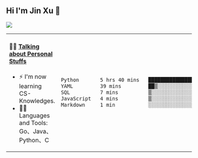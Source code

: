
## Hi I'm Jin Xu 👋
![](https://komarev.com/ghpvc/?username=jiayouxujin&color=brightgreen&label=PROFILE+VIEWS)



<table align="center">
<tr>
<td valign="top" width="60%">

#### 🏋️‍♀️ <a href="https://github.com/jiayouxujin" target="_blank">Talking about Personal Stuffs</a>
<!-- recent_releases starts -->

- ⚡  I'm now learning CS-Knowledges.  
- 🏊‍♂️ Languages and Tools: Go、Java、Python、C
<!-- recent_releases ends -->
</td>
<td>
 
<!--START_SECTION:waka-->

```txt
Python       5 hrs 40 mins   █████████████████████▓░░░   86.40 %
YAML         39 mins         ██▒░░░░░░░░░░░░░░░░░░░░░░   09.92 %
SQL          7 mins          ▒░░░░░░░░░░░░░░░░░░░░░░░░   01.89 %
JavaScript   4 mins          ▒░░░░░░░░░░░░░░░░░░░░░░░░   01.23 %
Markdown     1 min           ░░░░░░░░░░░░░░░░░░░░░░░░░   00.34 %
```

<!--END_SECTION:waka-->
 
</td>
</tr>
</table>





